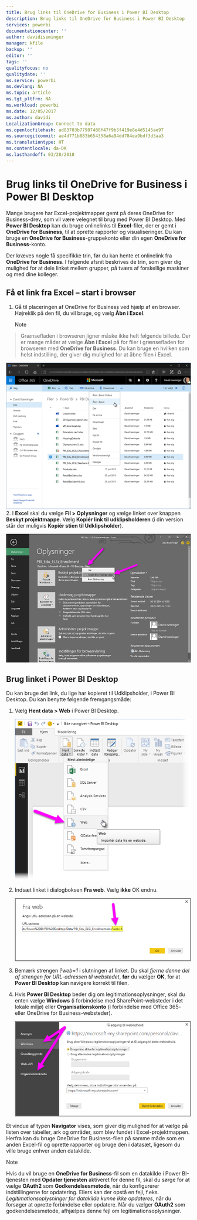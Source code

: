 ```yaml
---
title: Brug links til OneDrive for Business i Power BI Desktop
description: Brug links til OneDrive for Business i Power BI Desktop
services: powerbi
documentationcenter: ''
author: davidiseminger
manager: kfile
backup: ''
editor: ''
tags: ''
qualityfocus: no
qualitydate: ''
ms.service: powerbi
ms.devlang: NA
ms.topic: article
ms.tgt_pltfrm: NA
ms.workload: powerbi
ms.date: 12/05/2017
ms.author: davidi
LocalizationGroup: Connect to data
ms.openlocfilehash: ad83703b77907488f47f9b5f419e8e4d5145ae97
ms.sourcegitcommit: ae4d771b883b654358a6a94dd784ea9bdf3d3aa3
ms.translationtype: HT
ms.contentlocale: da-DK
ms.lasthandoff: 03/28/2018
---
```

# <a name="use-onedrive-for-business-links-in-power-bi-desktop"></a>Brug links til OneDrive for Business i Power BI Desktop
Mange brugere har Excel-projektmapper gemt på deres OneDrive for Business-drev, som vil være velegnet til brug med Power BI Desktop. Med **Power BI Desktop** kan du bruge onlinelinks til **Excel**-filer, der er gemt i **OneDrive for Business**, til at oprette rapporter og visualiseringer. Du kan bruge en **OneDrive for Business**-gruppekonto eller din egen **OneDrive for Business**-konto.

Der kræves nogle få specifikke trin, før du kan hente et onlinelink fra **OneDrive for Business**. I følgende afsnit beskrives de trin, som giver dig mulighed for at dele linket mellem grupper, på tværs af forskellige maskiner og med dine kolleger.

## <a name="get-a-link-from-excel-starting-in-the-browser"></a>Få et link fra Excel – start i browser
1. Gå til placeringen af OneDrive for Business ved hjælp af en browser. Højreklik på den fil, du vil bruge, og vælg **Åbn i Excel**.
   
   > [!NOTE]
> Grænsefladen i browseren ligner måske ikke helt følgende billede. Der er mange måder at vælge **Åbn i Excel** på for filer i grænsefladen for browseren med **OneDrive for Business**. Du kan bruge en hvilken som helst indstilling, der giver dig mulighed for at åbne filen i Excel.
   > 
   > 
   
   ![](media/desktop-use-onedrive-business-links/odb-links_02.png)
2. I **Excel** skal du vælge **Fil > Oplysninger** og vælge linket over knappen **Beskyt projektmappe**. Vælg **Kopiér link til udklipsholderen** (i din version står der muligvis **Kopiér stien til Udklipsholder**).
   
   ![](media/desktop-use-onedrive-business-links/odb-links_03.png)

## <a name="use-the-link-in-power-bi-desktop"></a>Brug linket i Power BI Desktop
Du kan bruge det link, du lige har kopieret til Udklipsholder, i Power BI Desktop. Du kan benytte følgende fremgangsmåde:

1. Vælg **Hent data > Web** i Power BI Desktop.
   
   ![](media/desktop-use-onedrive-business-links/odb-links_04.png)
2. Indsæt linket i dialogboksen **Fra web**. Vælg **ikke** OK endnu.
   
    ![](media/desktop-use-onedrive-business-links/odb-links_05.png)
3. Bemærk strengen *?web=1* i slutningen af linket. Du skal *fjerne denne del af strengen for URL-adressen til webstedet*, **før** du vælger **OK**, for at **Power BI Desktop** kan navigere korrekt til filen.
4. Hvis **Power BI Desktop** beder dig om legitimationsoplysninger, skal du enten vælge **Windows** (i forbindelse med SharePoint-websteder i det lokale miljø) eller **Organisationskonto** (i forbindelse med Office 365- eller OneDrive for Business-websteder).
   
   ![](media/desktop-use-onedrive-business-links/odb-links_06.png)

Et vindue af typen **Navigator** vises, som giver dig mulighed for at vælge på listen over tabeller, ark og områder, som blev fundet i Excel-projektmappen. Herfra kan du bruge OneDrive for Business-filen på samme måde som en anden Excel-fil og oprette rapporter og bruge den i datasæt, ligesom du ville bruge enhver anden datakilde.

> [!NOTE]
> Hvis du vil bruge en **OneDrive for Business**-fil som en datakilde i Power BI-tjenesten med **Opdater tjenesten** aktiveret for denne fil, skal du sørge for at vælge **OAuth2** som **Godkendelsesmetode**, når du konfigurerer indstillingerne for opdatering. Ellers kan der opstå en fejl, f.eks. *Legitimationsoplysninger for datakilde kunne ikke opdateres*, når du forsøger at oprette forbindelse eller opdatere. Når du vælger **OAuth2** som godkendelsesmetode, afhjælpes denne fejl om legitimationsoplysninger.
> 
> 

